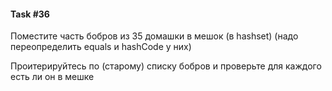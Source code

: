 #### Task #36

Поместите часть бобров из 35 домашки в мешок (в hashset) (надо переопределить equals и
hashCode у них)

Проитерируйтесь по (старому) списку бобров и проверьте для каждого есть ли он в мешке